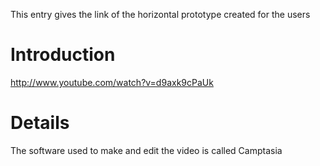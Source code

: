 This entry gives the link of the horizontal prototype created for the users

# Introduction #

http://www.youtube.com/watch?v=d9axk9cPaUk


# Details #

The software used to make and edit the video is called Camptasia